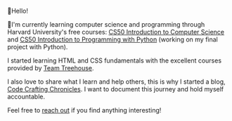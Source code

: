 👋Hello! 

🌱I'm currently learning computer science and programming through Harvard University's free courses: <a href="https://www.edx.org/learn/computer-science/harvard-university-cs50-s-introduction-to-computer-science" target="_blank" rel="noopener noreferrer">CS50 Introduction to Computer Science</a> and <a href="https://www.edx.org/learn/python/harvard-university-cs50-s-introduction-to-programming-with-python" target="_blank" rel="noopener noreferrer">CS50 Introduction to Programming with Python</a> (working on my final project with Python).

I started learning HTML and CSS fundamentals with the excellent courses provided by <a href="https://teamtreehouse.com/" target="_blank" rel="noopener noreferrer">Team Treehouse</a>.

<p>I also love to share what I learn and help others, this is why I started a blog, <a href="https://codecraftingchronicles.substack.com/" target="_blank" rel="noopener noreferrer">Code Crafting Chronicles</a>. 
I want to document this journey and hold myself accountable.</p>

Feel free to <a href="mailto: info@camilleonoda.com">reach out</a> if you find anything interesting!



